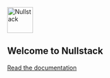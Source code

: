 <img src='https://raw.githubusercontent.com/nullstack/nullstack/master/nullstack.png' height='60' alt='Nullstack' />

## Welcome to Nullstack 

[Read the documentation](https://github.com/nullstack/nullstack)